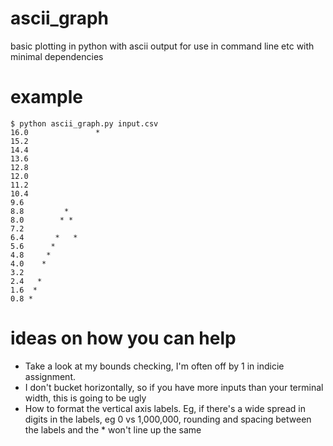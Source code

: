 # ascii_graph
basic plotting in python with ascii output for use in command line etc with minimal dependencies

# example
```
$ python ascii_graph.py input.csv 
16.0	           *
15.2	            
14.4	            
13.6	            
12.8	            
12.0	            
11.2	            
10.4	            
9.6	            
8.8	        *   
8.0	       * *  
7.2	            
6.4	      *   * 
5.6	     *      
4.8	    *       
4.0	   *        
3.2	            
2.4	  *         
1.6	 *          
0.8	*           
```

# ideas on how you can help
* Take a look at my bounds checking, I'm often off by 1 in indicie assignment.
* I don't bucket horizontally, so if you have more inputs than your terminal width, this is going to be ugly
* How to format the vertical axis labels. Eg, if there's a wide spread in digits in the labels, eg 0 vs 1,000,000, rounding and spacing between the labels and the \* won't line up the same
